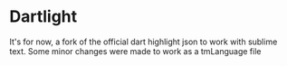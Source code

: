 # Dartlight
It's for now, a fork of the official dart highlight json to work with sublime text. Some minor changes were made  to work as a tmLanguage file
